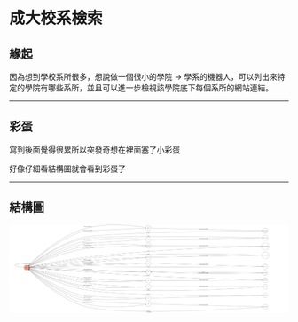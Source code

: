# 成大校系檢索

## 緣起

因為想到學校系所很多，想說做一個很小的學院 -> 學系的機器人，可以列出來特定的學院有哪些系所，並且可以進一步檢視該學院底下每個系所的網站連結。 

-------

## 彩蛋

寫到後面覺得很累所以突發奇想在裡面塞了小彩蛋

~~好像仔細看結構圖就會看到彩蛋了~~

-------

## 結構圖

![結構圖](fsm.png)